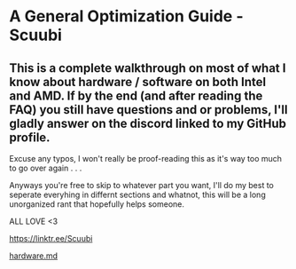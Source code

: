 # A General Optimization Guide - Scuubi


## This is a complete walkthrough on most of what I know about hardware / software on both Intel and AMD. If by the end (and after reading the FAQ) you still have questions and or problems, I'll gladly answer on the discord linked to my GitHub profile.

Excuse any typos, I won't really be proof-reading this as it's way too much to go over again . . .


Anyways you're free to skip to whatever part you want, I'll do my best to seperate everyhing in differnt sections and whatnot, this will be a long unorganized rant that hopefully helps someone.


ALL LOVE <3 


https://linktr.ee/Scuubi




[hardware.md](https://github.com/Scuubii/PC-Optimization/blob/main/hardware.md)
